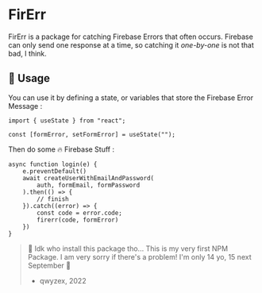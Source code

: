 # FirErr

FirErr is a package for catching Firebase Errors that often occurs. Firebase can only send one response at a time, so catching it _one-by-one_ is not that bad, I think.

## 🤔 Usage

You can use it by defining a state, or variables that store the Firebase Error Message :

```
import { useState } from "react";

const [formError, setFormError] = useState("");
```

Then do some 🔥 Firebase Stuff :

```
async function login(e) {
    e.preventDefault()
    await createUserWithEmailAndPassword(
        auth, formEmail, formPassword
    ).then(() => {
        // finish
    }).catch((error) => {
        const code = error.code;
        firerr(code, formError)
    })
}
```

> 🥶 Idk who install this package tho... 
> This is my very first NPM Package.
> I am very sorry if there's a problem! I'm only 14 yo, 15 next September 🤧
>
> - qwyzex, 2022
